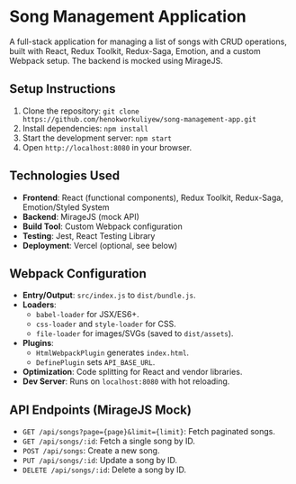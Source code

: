# Song Management Application

A full-stack application for managing a list of songs with CRUD operations, built with React, Redux Toolkit, Redux-Saga, Emotion, and a custom Webpack setup. The backend is mocked using MirageJS.

## Setup Instructions
1. Clone the repository: `git clone https://github.com/henokworkuliyew/song-management-app.git`
2. Install dependencies: `npm install`
3. Start the development server: `npm start`
4. Open `http://localhost:8080` in your browser.

## Technologies Used
- **Frontend**: React (functional components), Redux Toolkit, Redux-Saga, Emotion/Styled System
- **Backend**: MirageJS (mock API)
- **Build Tool**: Custom Webpack configuration
- **Testing**: Jest, React Testing Library
- **Deployment**: Vercel (optional, see below)

## Webpack Configuration
- **Entry/Output**: `src/index.js` to `dist/bundle.js`.
- **Loaders**:
  - `babel-loader` for JSX/ES6+.
  - `css-loader` and `style-loader` for CSS.
  - `file-loader` for images/SVGs (saved to `dist/assets`).
- **Plugins**:
  - `HtmlWebpackPlugin` generates `index.html`.
  - `DefinePlugin` sets `API_BASE_URL`.
- **Optimization**: Code splitting for React and vendor libraries.
- **Dev Server**: Runs on `localhost:8080` with hot reloading.

## API Endpoints (MirageJS Mock)
- `GET /api/songs?page={page}&limit={limit}`: Fetch paginated songs.
- `GET /api/songs/:id`: Fetch a single song by ID.
- `POST /api/songs`: Create a new song.
- `PUT /api/songs/:id`: Update a song by ID.
- `DELETE /api/songs/:id`: Delete a song by ID.
